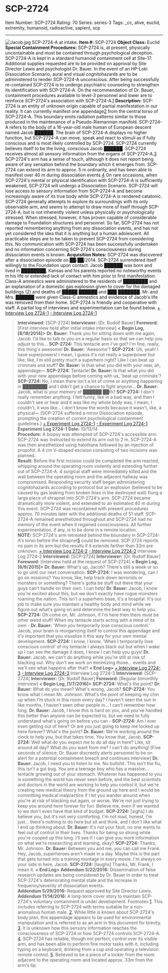 # SCP-2724
Item Number: SCP-2724
Rating: 70
Series: series-3
Tags: _cc, alive, euclid, extremity, humanoid, radioactive, sapient, scp

---

![Jacob.jpg](https://scp-wiki.wdfiles.com/local--files/scp-2724/Jacob.jpg)
SCP-2724-A at intake.
**Item #:** SCP-2724
**Object Class:** Euclid
**Special Containment Procedures:** SCP-2724 is, at present, physically uncontainable and must be contained through psychological deception. SCP-2724-A is kept in a standard humanoid containment cell at Site-17. Additional supplies requested are to be provided on approval by Site Director Lewis and psychologist Dr. Bauer. In the event of an HP-Loki Dissociation Scenario, aural and visual cognitohazards are to be administered to render SCP-2724-A unconscious. After being successfully re-contained SCP-2724 is to undergo psychiatric counseling to strengthen its identification with SCP-2724-A. On the recommendation of Dr. Bauer, containment procedures available to level-3 personnel and lower are to reinforce SCP-2724's association with SCP-2724-A.[1](javascript:;)
**Description:** SCP-2724 is an entity of unknown origin capable of partial manifestation in our reality. It can currently manifest one appendage[2](javascript:;) from the central torso of SCP-2724-A. This boundary emits radiation patterns similar to those produced in the maintenance of a Pseudo-Riemannian manifold. SCP-2724-A refers to the body of a 16-year-old male human of European descent named Jacob ██████. The brain of SCP-2724-A displays no higher function, but SCP-2724-A can move, speak and react to stimuli as if fully conscious and is most likely controlled by SCP-2724. SCP-2724 currently believes itself to be the living, conscious Jacob ██████.
SCP-2724 receives almost all sensory information from the organs of SCP-2724-A.[3](javascript:;) SCP-2724's arm has a sense of touch, although it does not report being aware of any sensation behind the boundary which it emerges from. SCP-2724 can extend its arm to approx. 5 m ordinarily, and has been able to manifest over 40 m during dissociation events.[4](javascript:;)
On rare occasions, when SCP-2724's mental or physical identification with SCP-2724-A is sufficiently weakened, SCP-2724 will undergo a Dissociation Scenario. SCP-2724 will lose access to sensory information from SCP-2724-A and become increasingly aware of its true body while SCP-2724-A is rendered catatonic. SCP-2724 generally attempts to explore its surroundings with its only observable arm, and seems to attempt to draw more of itself through SCP-2724-A, but is not inherently violent unless physically or psychologically stressed. When stressed, however, it has proven capable of considerable damage to Foundation structures and personnel. So far, SCP-2724 has not reported remembering anything from any dissociation events, and has not yet considered the idea that it is anything but a human adolescent. All practicable steps are to be taken to prevent SCP-2724 from considering this. No communication with SCP-2724 has been successfully undertaken and no information concerning SCP-2724's consciousness during dissociation events is known.
**Acquisition Notes:** SCP-2724 was discovered after a dissociation episode on ██/██/2014. SCP-2724 surrendered itself willingly to the Foundation upon contact. Jacob ██████ was born and lived in ████████, Kansas and his parents reported no noteworthy events in his life or extended lack of contact with him prior to first manifestation. Class-A amnestics were administered to the residents of ████████ and an explanation of a domestic gas explosion given to cover for the damaged buildings (2) and deaths of █████ ██████ and ███ ███████. Mr. and Mrs. ██████ were given Class-C amnestics and evidence of Jacob's life was removed from their home. SCP-2724 is friendly and cooperative with staff.
A partial log of interviews and experimentation can be found below.
[\+ Interview Log 2724-1](javascript:;)
[\- Interview Log 2724-1](javascript:;)
> **Interviewed:** [SCP-2724]
> **Interviewer:** [Dr. Rudolf Bauer]
> **Foreword:** [First interview held after initial intake interview]
> **< Begin Log, [8/18/2014]>**
> **Dr. Bauer:** Thank you for sitting down with me again, Jacob. I'd like to talk to you on a regular basis so that we can help you adjust to this…
> **SCP-2724:** This tentacle arm I've got? I'm fine, really, this thing's awesome!
> **Dr. Bauer:** 'Awesome'?
> **SCP-2724:** Uh, yeah! I have superpowers! I mean, I guess it's not really a superpower but like, like, I'm still pretty much a superhero right? Like I can beat up criminals and stuff?
> **Dr. Bauer:** Is that what you did with your new, ah, appendage—
> **SCP-2724:** Tentacle!
> **Dr. Bauer:** Is that what you did with your new appendage before coming with us, 'beat up criminals'?
> **SCP-2724:** No, I mean there isn't a lot of crime or anything happening in ████████ and I didn't get a chance to fight anyone…
> **Dr. Bauer:** Jacob, what is your memory of ██████ ██th?
> **SCP-2724:** I don't really remember anything. I felt funny, like in a bad way, and then I couldn't see or hear and it was like my whole body was, I mean, I couldn't, it was like… I don't know the words because it wasn't, like, a physical—
> [SCP-2724 suffered a minor Dissociation episode, prompting the creation of current psychological containment guidelines.]
[\+ Experiment Log 2724-1](javascript:;)
[\- Experiment Log 2724-1](javascript:;)
**Experiment Log 2724-1**
**Date:** 10/13/14  
**Procedure:** A biopsy was attempted of SCP-2724's accessible arm. SCP-2724 was instructed to extend its arm out to 2 m. SCP-2724-A was then anesthetized using halothane followed by an injection of propofol. A 4 cm V-shaped excision consisting of two incisions was planned.  
**Result:** Before the first incision could be completed the arm reacted, whipping around the operating room violently and extending further out of SCP-2724-A. 4 surgical staff were immediately killed and the wall between the operating room and the adjacent hallway was compromised. Responding security staff began administering cognitohazards according to protocol but an explosion (believed to be caused by gas leaking from broken lines in the destroyed wall) flung a large piece of shrapnel into SCP-2724's arm. SCP-2724 became dramatically more violent, and extended to an estimated 40 m during this event. SCP-2724 was recontained with present procedures approx. 70 minutes later with the additional deaths of 51 staff. SCP-2724-A remained anesthetized throughout and SCP-2724 had no memory of the event when it regained consciousness. All further experimentation, if any, is to be done in a remote location.  
**NOTE:** SCP-2724's arm retreated behind the boundary in SCP-2724-A's torso before the shrapnel[5](javascript:;) could be removed. SCP-2724 reports no pain in its arm but the results if it extends farther than 33m are unknown.
[\+ Interview Log 2724-2](javascript:;)
[\- Interview Log 2724-2](javascript:;)
Interview Log 2724-2
> **Interviewed:** [SCP-2724]
> **Interviewer:** [Dr. Rudolf Bauer]
> **Foreword:** [Interview held at the request of SCP-2724]
> **< Begin Log, [6/9/2015]>**
> **Dr. Bauer:** What's up, Jacob? There's still a week or so to go until our next conversation.
> **SCP-2724:** I was wondering, can I go on missions? You know, like, help track down terrorists or monsters or something? There's gotta be stuff out there that your guys can't handle on their own. I can help!
> **Dr. Bauer:** Jacob, I know you're excited about this, but we don't exactly have rogue monsters roaming the nation. This isn't a superhero base, it's a hospital. It's our job to make sure you maintain a healthy body and mind while we figure out what's going on and determine the best way to help you.
> **SCP-2724:** Oh come on, Mr. Johnson, if I'm here then there must be other weird stuff! When my tentacle starts acting with a mind of its own -
> **Dr. Bauer:** 'When you temporarily lose conscious control.' Jacob, your brain is reorganizing itself to control this appendage and it's important that you visualize it this way for your own mental development.
> **SCP-2724:** I know, I know. 'When I temporarily lose conscious control' of my tentacle I always black out but when I wake up I can see the damage it does, I know I can help you guys!
> **Dr. Bauer:** Jacob, we can't do anything while you're still at risk of blacking out. Why don't we work on minimizing those… events and we'll see what happens after that?
> **< End Log>**
[\+ Interview Log 2724-3](javascript:;)
[\- Interview Log 2724-3](javascript:;)
Interview Log 2724-3
> **Interviewed:** [SCP-2724]
> **Interviewer:** [Dr. Rudolf Bauer]
> **Foreword:** [Regular bimonthly interview]
> **< Begin Log, [1/7/2016]>**
> **SCP-2724:** What's the point?
> **Dr. Bauer:** What do you mean? What's wrong, Jacob?
> **SCP-2724:** You know what I mean Mr. Johnson. What's the point of keeping my chin up when I'm stuck in this room every day? I haven't seen the sun in like months, I haven't seen other people in… I can't remember how long.
> **Dr. Bauer:** Jacob, I know this is hard on you, and you've handled this better than anyone can be expected to, but we need to fully understand what's going on before you can -
> **SCP-2724:** Am I ever even getting out of here? Or are you just going to keep me locked up here forever? What's the point?
> **Dr. Bauer:** We're working around the clock to help you, but that takes time. You know that, Jacob.
> **SCP-2724:** Well what do you expect me to do all day in here? Like, sit around all day? What do you want from me? I can't do anything!
> [Five seconds of silence; Dr. Bauer discreetly alerts personnel to be on alert for a potential containment breach and continues interview]
> **Dr. Bauer:** Jacob, I need you to listen to me. No bullshit. This isn't the flu, this isn't a gut bug. You are a teenage boy who has a massive… tentacle growing out of your stomach. Whatever has happened to you is something the world has never seen before, and the best scientists and doctors in the world are working to help you control it, but we're creating new medical theory from the ground up here and I would be committing medical malpractice if I let you wander around when you're at risk of blacking out again, or worse. We're not just trying to keep you around here forever for fun. Believe me, even if we wanted to we don't even have that kind of budget.
> **SCP-2724:** [sighs] I do believe you, but it's not very comforting. I'm not mad, honest, I'm just… there's nothing to do here but sit and think, and I don't like what I end up thinking about.
> **Dr. Bauer:** It's not your fault, no one wants to feel out of control in their lives. Thanks for being so strong while you're cooped up this long. I'll see if I can give you more information on what we're researching and learning, okay?
> **SCP-2724:** Thanks, Mr. Johnson.
> **Dr. Bauer:** Between you and me, you can call me Frank. Hey, Jacob, superheroes aren't made in a day. Maybe this is the part that gets turned into a training montage in every movie. I'm always on your side in here, Jacob.
> **SCP-2724:** [laughs] Thanks, Mr. Frank, I mean it.
> **< End Log>**
**Addendum 5/22/2016:** Dissemination of false research updates are being considered by Dr. Bauer in order to treat SCP-2724's deteriorating mental state and the increase in frequency/severity of dissociation events.  
**Addendum 5/29/2016:** Request approved by Site Director Lewis.  
**Addendum 11/14/2016:** A long-term cover story to maintain SCP-2724's voluntary containment is under development.
Footnotes
[1](javascript:;). This includes referring to SCP-2724 with terms suitable for a non-anomalous human male.
[2](javascript:;). While little is known about SCP-2724's body plan, this appendage appears to be used for environmental manipulation and is referred to as an arm in this document for brevity.
[3](javascript:;). It is unknown how this sensory information reaches the consciousness of SCP-2724 or how SCP-2724 controls SCP-2724-A.
[4](javascript:;). SCP-2724 has reliable, though not perfect, control over its visible arm, and has been able to perform fine motor tasks with it, including typing on a keyboard, drinking from a cup and operating a television remote control.
[5](javascript:;). Believed to be a piece of a locker from the room adjacent to the operating room and located approx. 33m from the arm's tip.